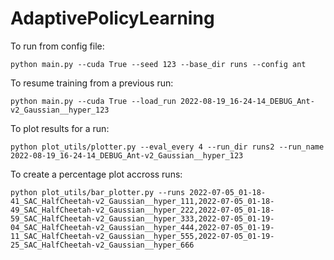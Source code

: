 # AdaptivePolicyLearning



To run from config file:

    python main.py --cuda True --seed 123 --base_dir runs --config ant


To resume training from a previous run:

    python main.py --cuda True --load_run 2022-08-19_16-24-14_DEBUG_Ant-v2_Gaussian__hyper_123
    


To plot results for a run:

    python plot_utils/plotter.py --eval_every 4 --run_dir runs2 --run_name 2022-08-19_16-24-14_DEBUG_Ant-v2_Gaussian__hyper_123

To create a percentage plot accross runs:

    python plot_utils/bar_plotter.py --runs 2022-07-05_01-18-41_SAC_HalfCheetah-v2_Gaussian__hyper_111,2022-07-05_01-18-49_SAC_HalfCheetah-v2_Gaussian__hyper_222,2022-07-05_01-18-59_SAC_HalfCheetah-v2_Gaussian__hyper_333,2022-07-05_01-19-04_SAC_HalfCheetah-v2_Gaussian__hyper_444,2022-07-05_01-19-11_SAC_HalfCheetah-v2_Gaussian__hyper_555,2022-07-05_01-19-25_SAC_HalfCheetah-v2_Gaussian__hyper_666